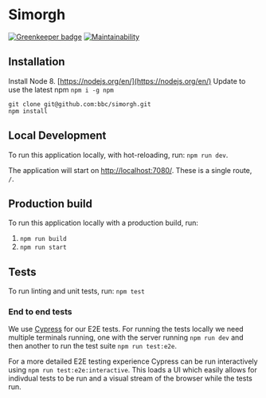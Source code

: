 # Simorgh

[![Greenkeeper badge](https://badges.greenkeeper.io/bbc/simorgh.svg)](https://greenkeeper.io/) [![Maintainability](https://api.codeclimate.com/v1/badges/cbca275e184057982f27/maintainability)](https://codeclimate.com/github/bbc/simorgh/maintainability)

## Installation

Install Node 8. [https://nodejs.org/en/](https://nodejs.org/en/)
Update to use the latest npm `npm i -g npm`

```
git clone git@github.com:bbc/simorgh.git
npm install
```

## Local Development

To run this application locally, with hot-reloading, run: `npm run dev`.

The application will start on [http://localhost:7080/](http://localhost:7080/). These is a single route, `/`.

## Production build

To run this application locally with a production build, run:

1.  `npm run build`
2.  `npm run start`

## Tests

To run linting and unit tests, run: `npm test`

### End to end tests

We use [Cypress](https://www.cypress.io/) for our E2E tests. For running the tests locally we need multiple terminals running, one with the server running `npm run dev` and then another to run the test suite `npm run test:e2e`.

For a more detailed E2E testing experience Cypress can be run interactively using `npm run test:e2e:interactive`. This loads a UI which easily allows for indivdual tests to be run and a visual stream of the browser while the tests run.
